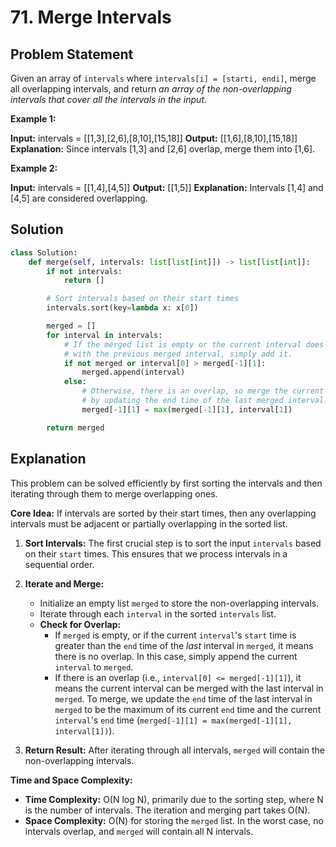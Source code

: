 
# 71. Merge Intervals

## Problem Statement

Given an array of `intervals` where `intervals[i] = [starti, endi]`, merge all overlapping intervals, and return *an array of the non-overlapping intervals that cover all the intervals in the input*.

**Example 1:**

**Input:** intervals = [[1,3],[2,6],[8,10],[15,18]]
**Output:** [[1,6],[8,10],[15,18]]
**Explanation:** Since intervals [1,3] and [2,6] overlap, merge them into [1,6].

**Example 2:**

**Input:** intervals = [[1,4],[4,5]]
**Output:** [[1,5]]
**Explanation:** Intervals [1,4] and [4,5] are considered overlapping.

## Solution

```python
class Solution:
    def merge(self, intervals: list[list[int]]) -> list[list[int]]:
        if not intervals:
            return []

        # Sort intervals based on their start times
        intervals.sort(key=lambda x: x[0])

        merged = []
        for interval in intervals:
            # If the merged list is empty or the current interval does not overlap
            # with the previous merged interval, simply add it.
            if not merged or interval[0] > merged[-1][1]:
                merged.append(interval)
            else:
                # Otherwise, there is an overlap, so merge the current and previous intervals
                # by updating the end time of the last merged interval.
                merged[-1][1] = max(merged[-1][1], interval[1])

        return merged
```

## Explanation

This problem can be solved efficiently by first sorting the intervals and then iterating through them to merge overlapping ones.

**Core Idea:** If intervals are sorted by their start times, then any overlapping intervals must be adjacent or partially overlapping in the sorted list.

1.  **Sort Intervals:** The first crucial step is to sort the input `intervals` based on their `start` times. This ensures that we process intervals in a sequential order.

2.  **Iterate and Merge:**
    -   Initialize an empty list `merged` to store the non-overlapping intervals.
    -   Iterate through each `interval` in the sorted `intervals` list.
    -   **Check for Overlap:**
        -   If `merged` is empty, or if the current `interval`'s `start` time is greater than the `end` time of the *last* interval in `merged`, it means there is no overlap. In this case, simply append the current `interval` to `merged`.
        -   If there is an overlap (i.e., `interval[0] <= merged[-1][1]`), it means the current interval can be merged with the last interval in `merged`. To merge, we update the `end` time of the last interval in `merged` to be the maximum of its current `end` time and the current `interval`'s `end` time (`merged[-1][1] = max(merged[-1][1], interval[1])`).

3.  **Return Result:** After iterating through all intervals, `merged` will contain the non-overlapping intervals.

**Time and Space Complexity:**

-   **Time Complexity:** O(N log N), primarily due to the sorting step, where N is the number of intervals. The iteration and merging part takes O(N).
-   **Space Complexity:** O(N) for storing the `merged` list. In the worst case, no intervals overlap, and `merged` will contain all N intervals.
